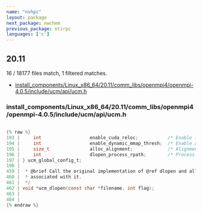 ```yaml
---
name: "nvhpc"
layout: package
next_package: nwchem
previous_package: ntirpc
languages: ['c']
---
```

## 20.11
16 / 18177 files match, 1 filtered matches.

 - [install_components/Linux_x86_64/20.11/comm_libs/openmpi4/openmpi-4.0.5/include/ucm/api/ucm.h](#install_componentslinux_x86_642011comm_libsopenmpi4openmpi-405includeucmapiucmh)

### install_components/Linux_x86_64/20.11/comm_libs/openmpi4/openmpi-4.0.5/include/ucm/api/ucm.h

```c

{% raw %}
193 |     int                  enable_cuda_reloc;           /* Enable installing CUDA relocations */
194 |     int                  enable_dynamic_mmap_thresh;  /* Enable adaptive mmap threshold */
195 |     size_t               alloc_alignment;             /* Alignment for memory allocations */
196 |     int                  dlopen_process_rpath;        /* Process RPATH section in dlopen hook */
197 | } ucm_global_config_t;
198 | 
459 |  * @brief Call the original implementation of @ref dlopen and all handlers
460 |  * associated with it.
461 |  */
462 | void *ucm_dlopen(const char *filename, int flag);
463 | 
464 | 
{% endraw %}

```